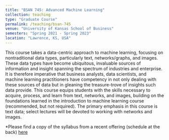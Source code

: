 ```yaml
---
title: "BSAN 745: Advanced Machine Learning"
collection: teaching
type: "Graduate Course"
permalink: /teaching/bsan-745
venue: "University of Kansas School of Business"
semesters: "Spring 2021 - Spring 2023"
location: "Lawrence, KS, USA"
---
```


This course takes a data-centric approach to machine learning, focusing on nontraditional data types, particularly text, networks/graphs, and images. These data types have become ubiquitous, invaluable sources of information and insight spanning the spectrum of industries and enterprise. It is therefore imperative that business analysts, data scientists, and machine learning practitioners have competency in not only dealing with these sources of data but in gleaning the treasure-trove of insights such data provide. This course equips students with the skills necessary to acquire, process, and learn from text, networks, and images, building on the foundations learned in the introduction to machine learning course (recommended, but not required). The primary emphasis in this course is text data; select lectures will be devoted to working with networks and images.

*Please find a copy of the syllabus from a recent offering (schedule at the back) [here](https://michae-lash.github.io/files/BSAN745_Adv_Machine_Learning_Lash_Spr23.pdf)
